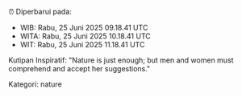 ⏰ Diperbarui pada:
- WIB: Rabu, 25 Juni 2025 09.18.41 UTC
- WITA: Rabu, 25 Juni 2025 10.18.41 UTC
- WIT: Rabu, 25 Juni 2025 11.18.41 UTC

Kutipan Inspiratif:
"Nature is just enough; but men and women must comprehend and accept her suggestions."


Kategori: nature

